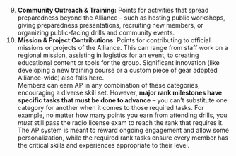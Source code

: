 9. **Community Outreach & Training:** Points for activities that spread preparedness beyond the Alliance – such as hosting public workshops, giving preparedness presentations, recruiting new members, or organizing public-facing drills and community events.  
10. **Mission & Project Contributions:** Points for contributing to official missions or projects of the Alliance. This can range from staff work on a regional mission, assisting in logistics for an event, to creating educational content or tools for the group. Significant innovation (like developing a new training course or a custom piece of gear adopted Alliance-wide) also falls here.  
Members can earn AP in any combination of these categories, encouraging a diverse skill set. However, **major rank milestones have specific tasks that must be done to advance** – you can’t substitute one category for another when it comes to those required tasks. For example, no matter how many points you earn from attending drills, you _must_ still pass the radio license exam to reach the rank that requires it. The AP system is meant to reward ongoing engagement and allow some personalization, while the required rank tasks ensure every member has the critical skills and experiences appropriate to their level.